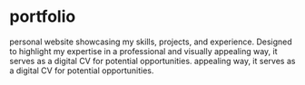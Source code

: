 # portfolio
personal  website showcasing my skills, projects, and experience. Designed to highlight my expertise in a professional and visually appealing way, it serves as a digital CV for potential opportunities. appealing way, it serves as a digital CV for potential opportunities.
